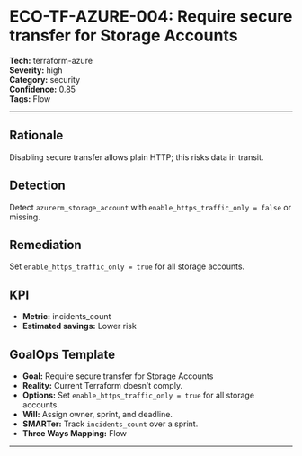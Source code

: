# ECO-TF-AZURE-004: Require secure transfer for Storage Accounts

**Tech:** terraform-azure  
**Severity:** high  
**Category:** security  
**Confidence:** 0.85  
**Tags:** Flow

---

## Rationale
Disabling secure transfer allows plain HTTP; this risks data in transit.

## Detection
Detect `azurerm_storage_account` with `enable_https_traffic_only = false` or missing.

## Remediation
Set `enable_https_traffic_only = true` for all storage accounts.

## KPI
- **Metric:** incidents_count  
- **Estimated savings:** Lower risk

## GoalOps Template
- **Goal:** Require secure transfer for Storage Accounts  
- **Reality:** Current Terraform doesn’t comply.  
- **Options:** Set `enable_https_traffic_only = true` for all storage accounts.  
- **Will:** Assign owner, sprint, and deadline.  
- **SMARTer:** Track `incidents_count` over a sprint.  
- **Three Ways Mapping:** Flow

---

